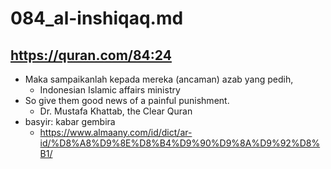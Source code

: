 # 084_al-inshiqaq.md

## https://quran.com/84:24
* Maka sampaikanlah kepada mereka (ancaman) azab yang pedih,
  * Indonesian Islamic affairs ministry
* So give them good news of a painful punishment.
  * Dr. Mustafa Khattab, the Clear Quran
* basyir: kabar gembira
  * https://www.almaany.com/id/dict/ar-id/%D8%A8%D9%8E%D8%B4%D9%90%D9%8A%D9%92%D8%B1/
